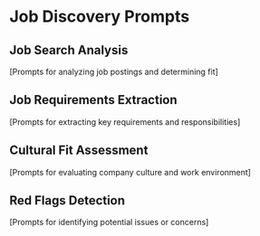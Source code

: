 # Job Discovery Prompts

## Job Search Analysis
[Prompts for analyzing job postings and determining fit]

## Job Requirements Extraction
[Prompts for extracting key requirements and responsibilities]

## Cultural Fit Assessment
[Prompts for evaluating company culture and work environment]

## Red Flags Detection
[Prompts for identifying potential issues or concerns] 
